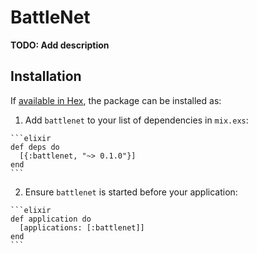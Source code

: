 # BattleNet

**TODO: Add description**

## Installation

If [available in Hex](https://hex.pm/docs/publish), the package can be installed as:

  1. Add `battlenet` to your list of dependencies in `mix.exs`:

    ```elixir
    def deps do
      [{:battlenet, "~> 0.1.0"}]
    end
    ```

  2. Ensure `battlenet` is started before your application:

    ```elixir
    def application do
      [applications: [:battlenet]]
    end
    ```


